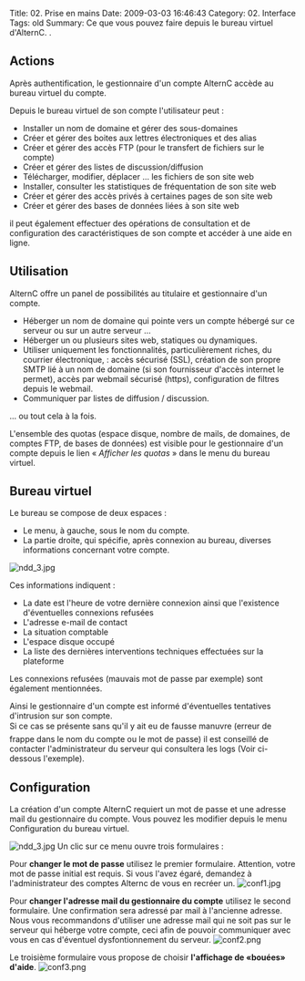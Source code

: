 Title: 02. Prise en mains 
Date: 2009-03-03 16:46:43
Category: 02. Interface
Tags: old
Summary: Ce que vous pouvez faire depuis le bureau virtuel d'AlternC. . 

## Actions

Après authentification, le gestionnaire d'un compte AlternC accède au bureau virtuel du compte.

Depuis le bureau virtuel de son compte l'utilisateur peut :

  -  Installer un nom de domaine et gérer des sous-domaines
  -  Créer et gérer des boites aux lettres électroniques et des alias
  -  Créer et gérer des accès FTP (pour le transfert de fichiers sur le compte)
  -  Créer et gérer des listes de discussion/diffusion
  -  Télécharger, modifier, déplacer ... les fichiers de son site web
  -  Installer, consulter les statistiques de fréquentation de son site web
  -  Créer et gérer des accès privés à certaines pages de son site web
  -  Créer et gérer des bases de données liées à son site web

il peut également effectuer des opérations de consultation et de configuration des caractéristiques de son compte et accéder à une aide en ligne.

## Utilisation

AlternC offre un panel de possibilités au titulaire et gestionnaire d'un compte.

  -  Héberger un nom de domaine qui pointe vers un compte hébergé sur ce serveur ou sur un autre serveur ...
  -  Héberger un ou plusieurs sites web, statiques ou dynamiques.
  -  Utiliser uniquement les fonctionnalités, particulièrement riches, du courrier électronique, : accès sécurisé (SSL), création de son propre SMTP lié à un nom de domaine (si son fournisseur d'accès internet le permet), accès par webmail sécurisé (https), configuration de filtres depuis le webmail.
  -  Communiquer par listes de diffusion / discussion.
  
... ou tout cela à la fois.

L'ensemble des quotas (espace disque, nombre de mails, de domaines, de comptes FTP, de bases de données) est visible pour le gestionnaire d'un compte depuis le lien « *Afficher les quotas* » dans le menu du bureau virtuel.

## Bureau virtuel

Le bureau se compose de deux espaces :

  -  Le menu, à gauche, sous le nom du compte.
  -  La partie droite, qui spécifie, après connexion au bureau, diverses informations concernant votre compte.

<img src="/img/ndd_3.jpg" title="to complete" alt="ndd_3.jpg" />

Ces informations indiquent :

  -  La date est l'heure de votre dernière connexion ainsi que l'existence d'éventuelles connexions refusées
  -  L'adresse e-mail de contact
  -  La situation comptable
  -  L'espace disque occupé
  -  La liste des dernières interventions techniques effectuées sur la plateforme

Les connexions refusées (mauvais mot de passe par exemple) sont également mentionnées.

Ainsi le gestionnaire d'un compte est informé d'éventuelles tentatives d'intrusion sur son compte.<br/>
Si ce cas se présente sans qu'il y ait eu de fausse manuvre (erreur de frappe dans le nom du compte ou le mot de passe) il est conseillé de contacter l'administrateur du serveur qui consultera les logs (Voir ci-dessous l'exemple).

## Configuration

La création d'un compte AlternC requiert un mot de passe et une adresse mail du gestionnaire du compte. Vous pouvez les modifier depuis le menu Configuration du bureau virtuel.

<img src="/img/ndd_3.jpg" title="to complete" alt="ndd_3.jpg" />
Un clic sur ce menu ouvre trois formulaires :

Pour **changer le mot de passe** utilisez le premier formulaire. Attention, votre mot de passe initial est requis. Si vous l'avez égaré, demandez à l'administrateur des comptes Alternc de vous en recréer un.
<img src="/img/conf1.jpg" title="to complete" alt="conf1.jpg" />

Pour **changer l'adresse mail du gestionnaire du compte** utilisez le second formulaire. Une confirmation sera adressé par mail à l'ancienne adresse. Nous vous recommandons d'utiliser une adresse mail qui ne soit pas sur le serveur qui héberge votre compte, ceci afin de pouvoir communiquer avec vous en cas d'éventuel dysfontionnement du serveur.
<img src="/img/conf2.png" title="to complete" alt="conf2.png" />

Le troisième formulaire vous propose de choisir **l'affichage de «bouées» d'aide**. 
<img src="/img/conf3.png" title="to complete" alt="conf3.png" />
